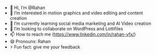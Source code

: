 - 👋 Hi, I’m @Rahan
- 👀 I’m interested in motion graphics and video editing and content creation
- 🌱 I’m currently learning social media marketing and AI Video creation
- 💞️ I’m looking to collaborate on WordPress and Lottifiles
- 📫 How to reach me (https://www.linkedin.com/in/rahan-vfx/)
- 😄 Pronouns: Rahan
- ⚡ Fun fact: give me your feedback

<!---
Rahan00123/Rahan00123 is a ✨ special ✨ repository because its `README.md` (this file) appears on your GitHub profile.
You can click the Preview link to take a look at your changes.
--->
